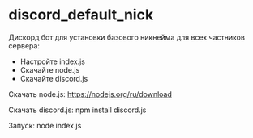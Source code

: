 # discord_default_nick
Дискорд бот для установки базового никнейма для всех частников сервера:

- Настройте index.js
- Скачайте node.js
- Скачайте discord.js

Скачать node.js: https://nodejs.org/ru/download

Скачать discord.js: npm install discord.js

Запуск: node index.js
